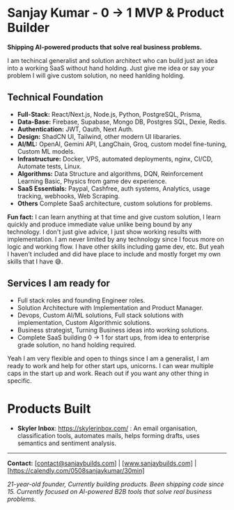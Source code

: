 # Sanjay Kumar - 0 -> 1 MVP  & Product Builder

**Shipping AI-powered products that solve real business problems.**

I am techincal generalist and solution architect who can build just an idea into a working SaaS without hand holding. Just give me idea or say your problem I will give custom solution, no need hanlding holding. 

## Technical Foundation

- **Full-Stack:** React/Next.js, Node.js, Python, PostgreSQL, Prisma, 
- **Data-Base:** Firebase, Supabase, Mongo DB, Postgres SQL, Dexie, Redis. 
- **Authentication:** JWT, Oauth, Next Auth.
- **Design:** ShadCN UI, Tailwind, other modern UI libararies.
- **AI/ML:** OpenAI, Gemini API, LangChain, Groq, custom model fine-tuning, Custom ML models. 
- **Infrastructure:** Docker, VPS, automated deployments, nginx, CI/CD, Automate tests, Linux.
- **Algorithms:** Data Structure and algorithms, DQN, Reinforcement Learning Basic, Physics from game dev experience. 
- **SaaS Essentials:** Paypal, Cashfree, auth systems, Analytics, usage tracking, webhooks, Web Scraping.
- **Others** Complete SaaS architecture, custom solutions for problems.

**Fun fact:** I can learn anything at that time and give  custom solution, I learn quickly and produce immediate value unlike being bound by any technology. I don't just give advice, I just show working results with implementation. I am never limited by any technology since I focus more on logic and working flow. I have other skills including game dev, etc. But yeah I haven't included and did have place to include and mostly forget my own skills that I have 😅. 

## Services I am ready for

- Full stack roles and founding Engineer roles. 
- Solution Architecture with Implementation and Product Manager. 
- Devops, Custom AI/ML solutions, Full stack solutions with implementation, Custom Algorithmic solutions.
- Business strategist, Turning Business ideas into working solutions. 
- Complete SaaS building 0 -> 1 for start ups, from idea to enterprise grade solution, no hand holding required.


Yeah I am very flexible and open to things since I am a generalist, I am ready to work and help for other start ups, unicorns. I can wear multiple caps in the start up and work. Reach out if you want any other thing in specific.

# Products Built

- **Skyler Inbox**: https://skylerinbox.com/ : An email organisation, classification tools, automates mails, helps forming drafts, uses semantics and sentiment analysis. 

---

**Contact:** [contact@sanjaybuilds.com] | [www.sanjaybuilds.com] | [https://calendly.com/0508sanjaykumar/30min]

*21-year-old founder, Currently building products. Been shipping code since 15. Currently focused on AI-powered B2B tools that solve real business problems.*
